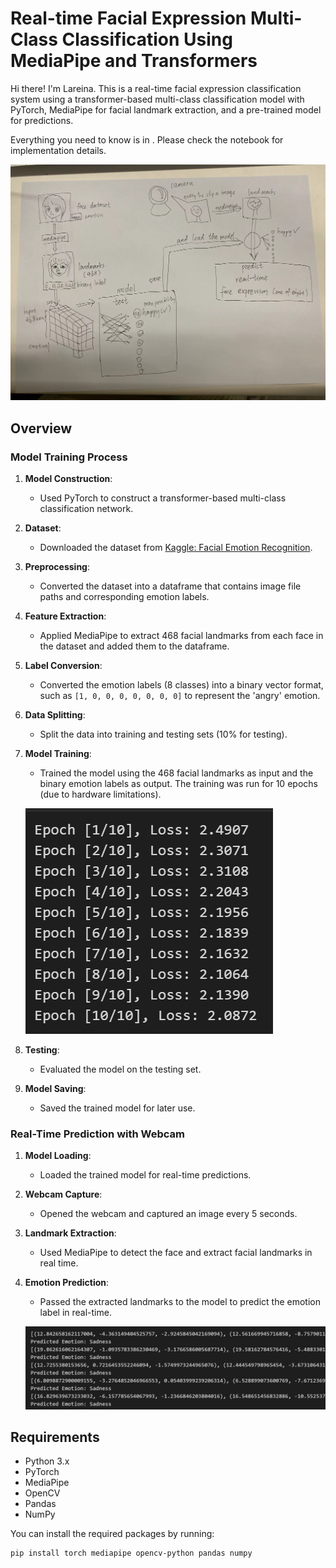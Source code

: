 # Real-time Facial Expression Multi-Class Classification Using MediaPipe and Transformers

Hi there! I'm Lareina. This is a real-time facial expression classification system using a transformer-based multi-class classification model with PyTorch, MediaPipe for facial landmark extraction, and a pre-trained model for predictions.

Everything you need to know is in <src emotorch.ipynb>. Please check the notebook for implementation details.

![Example Image](d30b670dd4e0181d74b7bc3449c7111.jpg)

## Overview

### Model Training Process
1. **Model Construction**: 
   - Used PyTorch to construct a transformer-based multi-class classification network.
   
2. **Dataset**:
   - Downloaded the dataset from [Kaggle: Facial Emotion Recognition](https://www.kaggle.com/datasets/tapakah68/facial-emotion-recognition).
   
3. **Preprocessing**:
   - Converted the dataset into a dataframe that contains image file paths and corresponding emotion labels.
   
4. **Feature Extraction**:
   - Applied MediaPipe to extract 468 facial landmarks from each face in the dataset and added them to the dataframe.

5. **Label Conversion**:
   - Converted the emotion labels (8 classes) into a binary vector format, such as `[1, 0, 0, 0, 0, 0, 0, 0]` to represent the 'angry' emotion.

6. **Data Splitting**:
   - Split the data into training and testing sets (10% for testing).
   
7. **Model Training**:
   - Trained the model using the 468 facial landmarks as input and the binary emotion labels as output. The training was run for 10 epochs (due to hardware limitations).

   ![Training Performance](9c9aa417ac22f46654c91f78530fe77.png)

8. **Testing**:
   - Evaluated the model on the testing set.
   
9. **Model Saving**:
   - Saved the trained model for later use.

### Real-Time Prediction with Webcam
1. **Model Loading**:
   - Loaded the trained model for real-time predictions.

2. **Webcam Capture**:
   - Opened the webcam and captured an image every 5 seconds.

3. **Landmark Extraction**:
   - Used MediaPipe to detect the face and extract facial landmarks in real time.

4. **Emotion Prediction**:
   - Passed the extracted landmarks to the model to predict the emotion label in real-time.

   ![Real-Time Prediction](4a7d1321125803b54bfd44e0c0fec09.png)

## Requirements
- Python 3.x
- PyTorch
- MediaPipe
- OpenCV
- Pandas
- NumPy

You can install the required packages by running:

```bash
pip install torch mediapipe opencv-python pandas numpy
